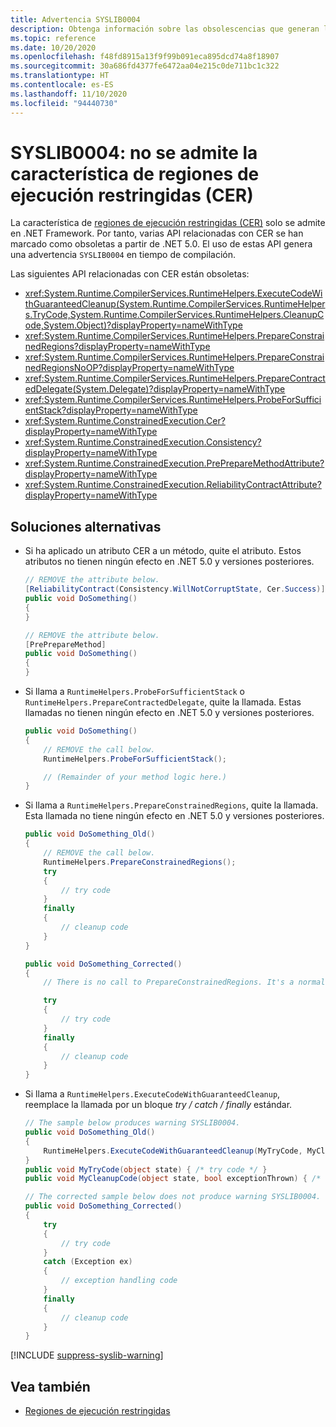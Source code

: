 ```yaml
---
title: Advertencia SYSLIB0004
description: Obtenga información sobre las obsolescencias que generan la advertencia en tiempo de compilación SYSLIB0004.
ms.topic: reference
ms.date: 10/20/2020
ms.openlocfilehash: f48fd8915a13f9f99b091eca895dcd74a8f18907
ms.sourcegitcommit: 30a686fd4377fe6472aa04e215c0de711bc1c322
ms.translationtype: HT
ms.contentlocale: es-ES
ms.lasthandoff: 11/10/2020
ms.locfileid: "94440730"
---
```

# <a name="syslib0004-the-constrained-execution-region-cer-feature-is-not-supported"></a>SYSLIB0004: no se admite la característica de regiones de ejecución restringidas (CER)

La característica de [regiones de ejecución restringidas (CER)](../../framework/performance/constrained-execution-regions.md) solo se admite en .NET Framework. Por tanto, varias API relacionadas con CER se han marcado como obsoletas a partir de .NET 5.0. El uso de estas API genera una advertencia `SYSLIB0004` en tiempo de compilación.

Las siguientes API relacionadas con CER están obsoletas:

- <xref:System.Runtime.CompilerServices.RuntimeHelpers.ExecuteCodeWithGuaranteedCleanup(System.Runtime.CompilerServices.RuntimeHelpers.TryCode,System.Runtime.CompilerServices.RuntimeHelpers.CleanupCode,System.Object)?displayProperty=nameWithType>
- <xref:System.Runtime.CompilerServices.RuntimeHelpers.PrepareConstrainedRegions?displayProperty=nameWithType>
- <xref:System.Runtime.CompilerServices.RuntimeHelpers.PrepareConstrainedRegionsNoOP?displayProperty=nameWithType>
- <xref:System.Runtime.CompilerServices.RuntimeHelpers.PrepareContractedDelegate(System.Delegate)?displayProperty=nameWithType>
- <xref:System.Runtime.CompilerServices.RuntimeHelpers.ProbeForSufficientStack?displayProperty=nameWithType>
- <xref:System.Runtime.ConstrainedExecution.Cer?displayProperty=nameWithType>
- <xref:System.Runtime.ConstrainedExecution.Consistency?displayProperty=nameWithType>
- <xref:System.Runtime.ConstrainedExecution.PrePrepareMethodAttribute?displayProperty=nameWithType>
- <xref:System.Runtime.ConstrainedExecution.ReliabilityContractAttribute?displayProperty=nameWithType>

## <a name="workarounds"></a>Soluciones alternativas

- Si ha aplicado un atributo CER a un método, quite el atributo. Estos atributos no tienen ningún efecto en .NET 5.0 y versiones posteriores.

  ```csharp
  // REMOVE the attribute below.
  [ReliabilityContract(Consistency.WillNotCorruptState, Cer.Success)]
  public void DoSomething()
  {
  }

  // REMOVE the attribute below.
  [PrePrepareMethod]
  public void DoSomething()
  {
  }
  ```

- Si llama a `RuntimeHelpers.ProbeForSufficientStack` o `RuntimeHelpers.PrepareContractedDelegate`, quite la llamada. Estas llamadas no tienen ningún efecto en .NET 5.0 y versiones posteriores.

  ```csharp
  public void DoSomething()
  {
      // REMOVE the call below.
      RuntimeHelpers.ProbeForSufficientStack();

      // (Remainder of your method logic here.)
  }
  ```

- Si llama a `RuntimeHelpers.PrepareConstrainedRegions`, quite la llamada. Esta llamada no tiene ningún efecto en .NET 5.0 y versiones posteriores.

  ```csharp
  public void DoSomething_Old()
  {
      // REMOVE the call below.
      RuntimeHelpers.PrepareConstrainedRegions();
      try
      {
          // try code
      }
      finally
      {
          // cleanup code
      }
  }

  public void DoSomething_Corrected()
  {
      // There is no call to PrepareConstrainedRegions. It's a normal try / finally block.

      try
      {
          // try code
      }
      finally
      {
          // cleanup code
      }
  }
  ```

- Si llama a `RuntimeHelpers.ExecuteCodeWithGuaranteedCleanup`, reemplace la llamada por un bloque _try / catch / finally_ estándar.

  ```csharp
  // The sample below produces warning SYSLIB0004.
  public void DoSomething_Old()
  {
      RuntimeHelpers.ExecuteCodeWithGuaranteedCleanup(MyTryCode, MyCleanupCode, null);
  }
  public void MyTryCode(object state) { /* try code */ }
  public void MyCleanupCode(object state, bool exceptionThrown) { /* cleanup code */ }

  // The corrected sample below does not produce warning SYSLIB0004.
  public void DoSomething_Corrected()
  {
      try
      {
          // try code
      }
      catch (Exception ex)
      {
          // exception handling code
      }
      finally
      {
          // cleanup code
      }
  }
  ```

[!INCLUDE [suppress-syslib-warning](../../../includes/suppress-syslib-warning.md)]

## <a name="see-also"></a>Vea también

- [Regiones de ejecución restringidas](../../framework/performance/constrained-execution-regions.md)

